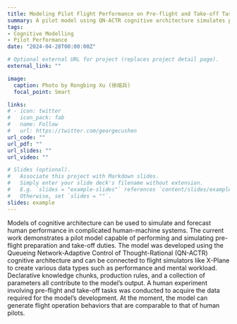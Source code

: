 ```yaml
---
title: Modeling Pilot Flight Performance on Pre-flight and Take-off Tasks with A Cognitive Architecture
summary: A pilot model using QN-ACTR cognitive architecture simulates pre-flight and take-off tasks, matching human pilot performance.
tags:
- Cognitive Modelling
- Pilot Performance
date: "2024-04-28T00:00:00Z"

# Optional external URL for project (replaces project detail page).
external_link: ""

image:
  caption: Photo by Rongbing Xu (徐熔兵)
  focal_point: Smart

links:
# - icon: twitter
#   icon_pack: fab
#   name: Follow
#   url: https://twitter.com/georgecushen
url_code: ""
url_pdf: ""
url_slides: ""
url_video: ""

# Slides (optional).
#   Associate this project with Markdown slides.
#   Simply enter your slide deck's filename without extension.
#   E.g. `slides = "example-slides"` references `content/slides/example-slides.md`.
#   Otherwise, set `slides = ""`.
slides: example
---
```


Models of cognitive architecture can be used to simulate and forecast human performance in complicated human-machine systems. The current work demonstrates a pilot model capable of performing and simulating pre-flight preparation and take-off duties. The model was developed using the Queueing Network-Adaptive Control of Thought-Rational (QN-ACTR) cognitive architecture and can be connected to flight simulators like X-Plane to create various data types such as performance and mental workload. Declarative knowledge chunks, production rules, and a collection of parameters all contribute to the model’s output. A human experiment involving pre-flight and take-off tasks was conducted to acquire the data required for the model’s development. At the moment, the model can generate flight operation behaviors that are comparable to that of human pilots.